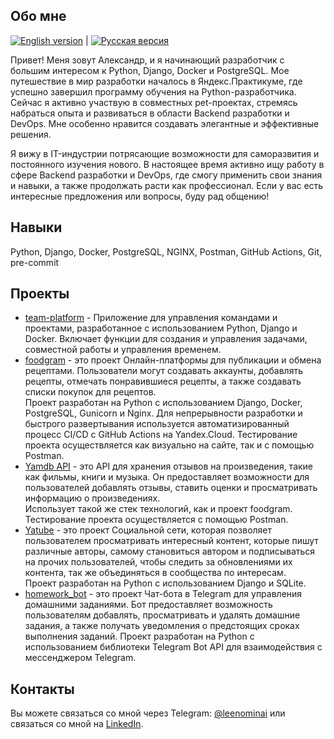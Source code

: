 ## Обо мне

[![English version](https://img.shields.io/badge/English-Read%20Now-blue)](./README_ENG.md) | [![Русская версия](https://img.shields.io/badge/%D0%A0%D1%83%D1%81%D1%81%D0%BA%D0%B8%D0%B9-%D0%A7%D0%B8%D1%82%D0%B0%D1%82%D1%8C-brightgreen)](./README.md)

Привет! Меня зовут Александр, и я начинающий разработчик с большим интересом к Python, Django, Docker и PostgreSQL. Мое путешествие в мир разработки началось в Яндекс.Практикуме, где успешно завершил программу обучения на Python-разработчика. Сейчас я активно участвую в совместных pet-проектах, стремясь набраться опыта и развиваться в области Backend разработки и DevOps. Мне особенно нравится создавать элегантные и эффективные решения.

Я вижу в IT-индустрии потрясающие возможности для саморазвития и постоянного изучения нового. В настоящее время активно ищу работу в сфере Backend разработки и DevOps, где смогу применить свои знания и навыки, а также продолжать расти как профессионал. Если у вас есть интересные предложения или вопросы, буду рад общению!

## Навыки

Python, Django, Docker, PostgreSQL, NGINX, Postman, GitHub Actions, Git, pre-commit

## Проекты

- [team-platform](https://github.com/international-team-management/team-platform) - Приложение для управления командами и проектами, разработанное с использованием Python, Django и Docker. Включает функции для создания и управления задачами, совместной работы и управления временем.
- [foodgram](https://github.com/Leenominai/foodgram-project-react) - это проект Онлайн-платформы для публикации и обмена рецептами. Пользователи могут создавать аккаунты, добавлять рецепты, отмечать понравившиеся рецепты, а также создавать списки покупок для рецептов.
<br>Проект разработан на Python с использованием Django, Docker, PostgreSQL, Gunicorn и Nginx. Для непрерывности разработки и быстрого развертывания используется автоматизированный процесс CI/CD с GitHub Actions на Yandex.Cloud. Тестирование проекта осуществляется как визуально на сайте, так и с помощью Postman.
- [Yamdb API](https://github.com/Leenominai/yamdb_final) - это API для хранения отзывов на произведения, такие как фильмы, книги и музыка. Он предоставляет возможности для пользователей добавлять отзывы, ставить оценки и просматривать информацию о произведениях.
<br>Использует такой же стек технологий, как и проект foodgram. Тестирование проекта осуществляется с помощью Postman.
- [Yatube](https://github.com/Leenominai/hw05_final) - это проект Социальной сети, которая позволяет пользователем просматривать интересный контент, которые пишут различные авторы, самому становиться автором и подписываться на прочих пользователей, чтобы следить за обновлениями их контента, так же объединяться в сообщества по интересам.
<br>Проект разработан на Python с использованием Django и SQLite.
- [homework_bot](https://github.com/Leenominai/homework_bot) - это проект Чат-бота в Telegram для управления домашними заданиями. Бот предоставляет возможность пользователям добавлять, просматривать и удалять домашние задания, а также получать уведомления о предстоящих сроках выполнения заданий. Проект разработан на Python с использованием библиотеки Telegram Bot API для взаимодействия с мессенджером Telegram.

## Контакты

Вы можете связаться со мной через Telegram: [@leenominai](https://t.me/leenominai) или связаться со мной на [LinkedIn](https://www.linkedin.com/in/leenominai).
